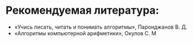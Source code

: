 # Рекомендуемая литература:

* «Учись писать, читать и понимать алгоритмы», Паронджанов В. Д.
* «Алгоритмы компьютерной арифметики», Окулов С. М